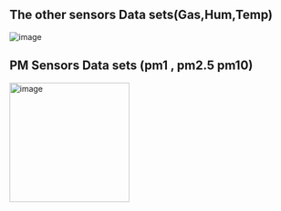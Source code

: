 ## The other sensors Data sets(Gas,Hum,Temp)  


![image](https://user-images.githubusercontent.com/68101034/153088837-414e353a-816c-41ab-9293-1ff0ca91abbe.png)


## PM Sensors Data sets (pm1 , pm2.5 pm10) 

<img width="210" alt="image" src="https://user-images.githubusercontent.com/68101034/153954599-a0ab69c6-7471-4b6a-bd61-99c962a6d004.png">
